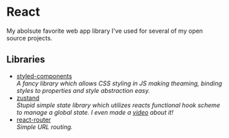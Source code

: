 # React
My abolsute favorite web app library I've used for several of my open source projects. 

## Libraries
- [styled-components](https://github.com/styled-components/styled-components)  
  *A fancy library which allows CSS styling in JS making theaming, binding styles to properties and style abstraction easy.*
- [zustand](https://github.com/pmndrs/zustand)  
  *Stupid simple state library which utilizes reacts functional hook scheme to manage a global state. I even made a [video](https://youtu.be/ectZzJT9xBs) about it!*
- [react-router](https://github.com/remix-run/react-router)  
  *Simple URL routing.*
